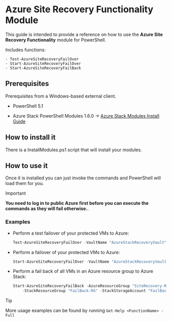 # Azure Site Recovery Functionality Module

This guide is intended to provide a reference on how to use the **Azure Site Recovery Functionality** module for PowerShell.

Includes functions:

    - Test-AzureSiteRecoveryFailOver
    - Start-AzureSiteRecoveryFailOver
    - Start-AzureSiteRecoveryFailBack

## Prerequisites

Prerequisites from a Windows-based external client.

* PowerShell 5.1

* Azure Stack PowerShell Modules 1.6.0 -> [Azure Stack Modules Install Guide](https://docs.ukcloud.com/articles/azure/azs-how-configure-powershell-users.html)

## How to install it

There is a InstallModules.ps1 script that will install your modules.

## How to use it

Once it is installed you can just invoke the commands and PowerShell will load them for you.

> [!IMPORTANT]
> **You need to log in to public Azure first before you can execute the commands as they will fail otherwise.**.

### Examples

* Perform a test failover of your protected VMs to Azure:

    ```PowerShell
    Test-AzureSiteRecoveryFailOver -VaultName "AzureStackRecoveryVault"
    ```

* Perform a failover of your protected VMs to Azure:

    ```PowerShell
    Start-AzureSiteRecoveryFailOver -VaultName "AzureStackRecoveryVault"
    ```

* Perform a fail back of all VMs in an Azure resource group to Azure Stack:

    ```PowerShell
    Start-AzureSiteRecoveryFailBack -AzureResourceGroup "SiteRecovery-RG" -Username "exampleuser@contoso.onmicrosoft.com" `
        -StackResourceGroup "FailBack-RG" -StackStorageAccount "FailBackSA" -StackStorageContainer "FailBackContainer"
    ```

> [!TIP]
> More usage examples can be found by running `Get-Help <FunctionName> -Full`

